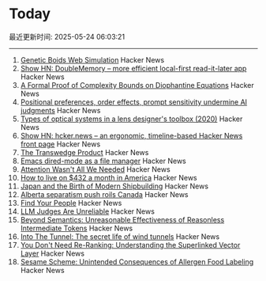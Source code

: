 # Today

最近更新时间: 2025-05-24 06:03:21

--- 
1. [Genetic Boids Web Simulation](https://attentionmech.github.io/genetic-boids/) Hacker News
2. [Show HN: DoubleMemory – more efficient local-first read-it-later app](https://doublememory.com) Hacker News
3. [A Formal Proof of Complexity Bounds on Diophantine Equations](https://arxiv.org/abs/2505.16963) Hacker News
4. [Positional preferences, order effects, prompt sensitivity undermine AI judgments](https://www.cip.org/blog/llm-judges-are-unreliable) Hacker News
5. [Types of optical systems in a lens designer's toolbox (2020)](https://www.pencilofrays.com/lens-design-forms/) Hacker News
6. [Show HN: hcker.news – an ergonomic, timeline-based Hacker News front page](https://hcker.news) Hacker News
7. [The Transwedge Product](https://terathon.com/blog/transwedge-product.html) Hacker News
8. [Emacs dired-mode as a file manager](https://lynn.sh/guix-emacs-file-manager.html) Hacker News
9. [Attention Wasn't All We Needed](https://www.stephendiehl.com/posts/post_transformers/) Hacker News
10. [How to live on $432 a month in America](https://shagbark.substack.com/p/how-to-live-on-432-a-month-in-america) Hacker News
11. [Japan and the Birth of Modern Shipbuilding](https://www.construction-physics.com/p/how-japan-invented-modern-shipbuilding) Hacker News
12. [Alberta separatism push roils Canada](https://www.nytimes.com/2025/05/22/world/canada/alberta-separatism-referendum.html) Hacker News
13. [Find Your People](https://foundersatwork.posthaven.com/find-your-people) Hacker News
14. [LLM Judges Are Unreliable](https://www.cip.org/blog/llm-judges-are-unreliable) Hacker News
15. [Beyond Semantics: Unreasonable Effectiveness of Reasonless Intermediate Tokens](https://arxiv.org/abs/2505.13775) Hacker News
16. [Into The Tunnel: The secret life of wind tunnels](https://jordanwtaylor2.substack.com/p/into-the-tunnel) Hacker News
17. [You Don't Need Re-Ranking: Understanding the Superlinked Vector Layer](https://superlinked.com/vectorhub/articles/why-do-not-need-re-ranking) Hacker News
18. [Sesame Scheme: Unintended Consequences of Allergen Food Labeling](https://www.choicesmagazine.org/choices-magazine/submitted-articles/unintended-consequences-of-allergen-food-labeling) Hacker News
